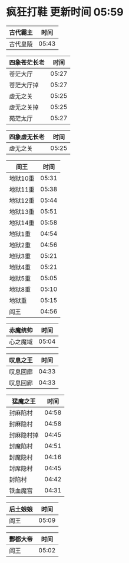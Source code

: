 # 疯狂打鞋 更新时间 05:59

| 古代霸主   | 时间    |
|--------|-------|
| 古代皇陵 | 05:43 |

| 四象苍茫长老   | 时间    |
|--------|-------|
| 苍茫大厅 | 05:27 |
| 苍茫大厅掉 | 05:27 |
| 虚无之关 | 05:25 |
| 虚无之关掉 | 05:25 |
| 苑茫太厅 | 05:27 |

| 四象虚无长老   | 时间    |
|--------|-------|
| 虚无之关 | 05:25 |

| 间王   | 时间    |
|--------|-------|
| 地狱10重 | 05:31 |
| 地狱11重 | 05:38 |
| 地狱12重 | 05:44 |
| 地狱13重 | 05:51 |
| 地狱14重 | 05:58 |
| 地狱1重 | 04:54 |
| 地狱2重 | 04:56 |
| 地狱3重 | 05:21 |
| 地狱4重 | 05:21 |
| 地狱5重 | 05:05 |
| 地狱8重 | 05:10 |
| 地狱重 | 05:15 |
| 阎王 | 04:56 |

| 赤魔统帅   | 时间    |
|--------|-------|
| 心之魔域 | 05:04 |

| 叹息之王   | 时间    |
|--------|-------|
| 叹息回廓 | 04:33 |
| 叹息回廊 | 04:33 |

| 猛魔之王   | 时间    |
|--------|-------|
| 封麻陷村 | 04:58 |
| 封麻隐村 | 04:58 |
| 封麻隐村掉 | 04:45 |
| 封魔陷村 | 04:51 |
| 封魔隐村 | 04:16 |
| 封席隐村 | 04:45 |
| 封陷村 | 04:42 |
| 铁血魔宫 | 04:31 |

| 后土娘娘   | 时间    |
|--------|-------|
| 阎王 | 05:09 |

| 酆都大帝   | 时间    |
|--------|-------|
| 阎王 | 05:02 |